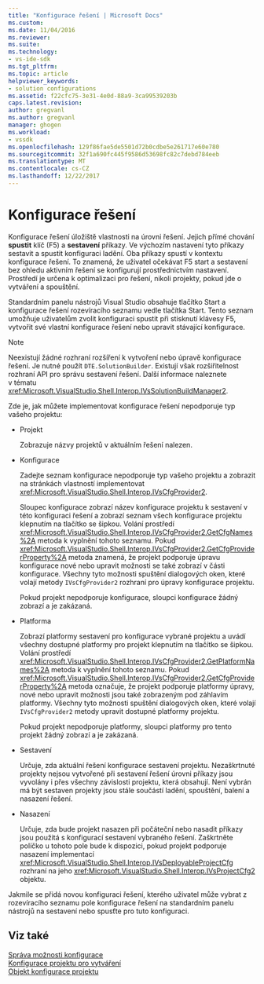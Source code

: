 ```yaml
---
title: "Konfigurace řešení | Microsoft Docs"
ms.custom: 
ms.date: 11/04/2016
ms.reviewer: 
ms.suite: 
ms.technology:
- vs-ide-sdk
ms.tgt_pltfrm: 
ms.topic: article
helpviewer_keywords:
- solution configurations
ms.assetid: f22cfc75-3e31-4e0d-88a9-3ca99539203b
caps.latest.revision: 
author: gregvanl
ms.author: gregvanl
manager: ghogen
ms.workload:
- vssdk
ms.openlocfilehash: 129f86fae5de5501d72b0cdbe5e261717e60e780
ms.sourcegitcommit: 32f1a690fc445f9586d53698fc82c7debd784eeb
ms.translationtype: MT
ms.contentlocale: cs-CZ
ms.lasthandoff: 12/22/2017
---
```

# <a name="solution-configuration"></a>Konfigurace řešení
Konfigurace řešení úložiště vlastnosti na úrovni řešení. Jejich přímé chování **spustit** klíč (F5) a **sestavení** příkazy. Ve výchozím nastavení tyto příkazy sestavit a spustit konfiguraci ladění. Oba příkazy spustí v kontextu konfigurace řešení. To znamená, že uživatel očekávat F5 start a sestavení bez ohledu aktivním řešení se konfigurují prostřednictvím nastavení. Prostředí je určena k optimalizaci pro řešení, nikoli projekty, pokud jde o vytváření a spouštění.  
  
 Standardním panelu nástrojů Visual Studio obsahuje tlačítko Start a konfigurace řešení rozevíracího seznamu vedle tlačítka Start. Tento seznam umožňuje uživatelům zvolit konfiguraci spustit při stisknutí klávesy F5, vytvořit své vlastní konfigurace řešení nebo upravit stávající konfigurace.  
  
> [!NOTE]
>  Neexistují žádné rozhraní rozšíření k vytvoření nebo úpravě konfigurace řešení. Je nutné použít `DTE.SolutionBuilder`. Existují však rozšiřitelnost rozhraní API pro správu sestavení řešení. Další informace naleznete v tématu <xref:Microsoft.VisualStudio.Shell.Interop.IVsSolutionBuildManager2>.  
  
 Zde je, jak můžete implementovat konfigurace řešení nepodporuje typ vašeho projektu:  
  
-   Projekt  
  
     Zobrazuje názvy projektů v aktuálním řešení nalezen.  
  
-   Konfigurace  
  
     Zadejte seznam konfigurace nepodporuje typ vašeho projektu a zobrazit na stránkách vlastností implementovat <xref:Microsoft.VisualStudio.Shell.Interop.IVsCfgProvider2>.  
  
     Sloupec konfigurace zobrazí název konfigurace projektu k sestavení v této konfiguraci řešení a zobrazí seznam všech konfigurace projektu klepnutím na tlačítko se šipkou. Volání prostředí <xref:Microsoft.VisualStudio.Shell.Interop.IVsCfgProvider2.GetCfgNames%2A> metoda k vyplnění tohoto seznamu. Pokud <xref:Microsoft.VisualStudio.Shell.Interop.IVsCfgProvider2.GetCfgProviderProperty%2A> metoda znamená, že projekt podporuje úpravu konfigurace nové nebo upravit možnosti se také zobrazí v části konfigurace. Všechny tyto možnosti spuštění dialogových oken, které volají metody `IVsCfgProvider2` rozhraní pro úpravy konfigurace projektu.  
  
     Pokud projekt nepodporuje konfigurace, sloupci konfigurace žádný zobrazí a je zakázaná.  
  
-   Platforma  
  
     Zobrazí platformy sestavení pro konfigurace vybrané projektu a uvádí všechny dostupné platformy pro projekt klepnutím na tlačítko se šipkou. Volání prostředí <xref:Microsoft.VisualStudio.Shell.Interop.IVsCfgProvider2.GetPlatformNames%2A> metoda k vyplnění tohoto seznamu. Pokud <xref:Microsoft.VisualStudio.Shell.Interop.IVsCfgProvider2.GetCfgProviderProperty%2A> metoda označuje, že projekt podporuje platformy úpravy, nové nebo upravit možnosti jsou také zobrazeným pod záhlavím platformy. Všechny tyto možnosti spuštění dialogových oken, které volají `IVsCfgProvider2` metody upravit dostupné platformy projektu.  
  
     Pokud projekt nepodporuje platformy, sloupci platformy pro tento projekt žádný zobrazí a je zakázaná.  
  
-   Sestavení  
  
     Určuje, zda aktuální řešení konfigurace sestavení projektu. Nezaškrtnuté projekty nejsou vytvořené při sestavení řešení úrovni příkazy jsou vyvolány i přes všechny závislosti projektu, která obsahují. Není vybrán má být sestaven projekty jsou stále součástí ladění, spouštění, balení a nasazení řešení.  
  
-   Nasazení  
  
     Určuje, zda bude projekt nasazen při počáteční nebo nasadit příkazy jsou použitá s konfigurací sestavení vybraného řešení. Zaškrtněte políčko u tohoto pole bude k dispozici, pokud projekt podporuje nasazení implementací <xref:Microsoft.VisualStudio.Shell.Interop.IVsDeployableProjectCfg> rozhraní na jeho <xref:Microsoft.VisualStudio.Shell.Interop.IVsProjectCfg2> objektu.  
  
 Jakmile se přidá novou konfiguraci řešení, kterého uživatel může vybrat z rozevíracího seznamu pole konfigurace řešení na standardním panelu nástrojů na sestavení nebo spusťte pro tuto konfiguraci.  
  
## <a name="see-also"></a>Viz také  
 [Správa možnosti konfigurace](../../extensibility/internals/managing-configuration-options.md)   
 [Konfigurace projektu pro vytváření](../../extensibility/internals/project-configuration-for-building.md)   
 [Objekt konfigurace projektu](../../extensibility/internals/project-configuration-object.md)